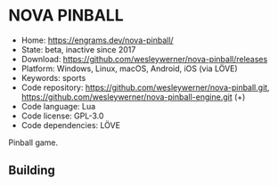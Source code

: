 # NOVA PINBALL

- Home: https://engrams.dev/nova-pinball/
- State: beta, inactive since 2017
- Download: https://github.com/wesleywerner/nova-pinball/releases
- Platform: Windows, Linux, macOS, Android, iOS (via LÖVE)
- Keywords: sports
- Code repository: https://github.com/wesleywerner/nova-pinball.git, https://github.com/wesleywerner/nova-pinball-engine.git (+)
- Code language: Lua
- Code license: GPL-3.0
- Code dependencies: LÖVE

Pinball game.

## Building
